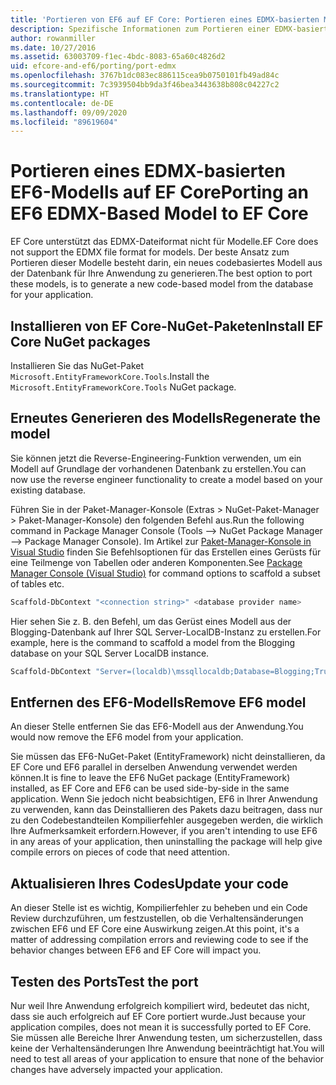 ```yaml
---
title: 'Portieren von EF6 auf EF Core: Portieren eines EDMX-basierten Modells'
description: Spezifische Informationen zum Portieren einer EDMX-basierten Entity Framework 6-Modellanwendung zu Entity Framework Core
author: rowanmiller
ms.date: 10/27/2016
ms.assetid: 63003709-f1ec-4bdc-8083-65a60c4826d2
uid: efcore-and-ef6/porting/port-edmx
ms.openlocfilehash: 3767b1dc083ec886115cea9b0750101fb49ad84c
ms.sourcegitcommit: 7c3939504bb9da3f46bea3443638b808c04227c2
ms.translationtype: HT
ms.contentlocale: de-DE
ms.lasthandoff: 09/09/2020
ms.locfileid: "89619604"
---
```

# <a name="porting-an-ef6-edmx-based-model-to-ef-core"></a><span data-ttu-id="c21ef-103">Portieren eines EDMX-basierten EF6-Modells auf EF Core</span><span class="sxs-lookup"><span data-stu-id="c21ef-103">Porting an EF6 EDMX-Based Model to EF Core</span></span>

<span data-ttu-id="c21ef-104">EF Core unterstützt das EDMX-Dateiformat nicht für Modelle.</span><span class="sxs-lookup"><span data-stu-id="c21ef-104">EF Core does not support the EDMX file format for models.</span></span> <span data-ttu-id="c21ef-105">Der beste Ansatz zum Portieren dieser Modelle besteht darin, ein neues codebasiertes Modell aus der Datenbank für Ihre Anwendung zu generieren.</span><span class="sxs-lookup"><span data-stu-id="c21ef-105">The best option to port these models, is to generate a new code-based model from the database for your application.</span></span>

## <a name="install-ef-core-nuget-packages"></a><span data-ttu-id="c21ef-106">Installieren von EF Core-NuGet-Paketen</span><span class="sxs-lookup"><span data-stu-id="c21ef-106">Install EF Core NuGet packages</span></span>

<span data-ttu-id="c21ef-107">Installieren Sie das NuGet-Paket `Microsoft.EntityFrameworkCore.Tools`.</span><span class="sxs-lookup"><span data-stu-id="c21ef-107">Install the `Microsoft.EntityFrameworkCore.Tools` NuGet package.</span></span>

## <a name="regenerate-the-model"></a><span data-ttu-id="c21ef-108">Erneutes Generieren des Modells</span><span class="sxs-lookup"><span data-stu-id="c21ef-108">Regenerate the model</span></span>

<span data-ttu-id="c21ef-109">Sie können jetzt die Reverse-Engineering-Funktion verwenden, um ein Modell auf Grundlage der vorhandenen Datenbank zu erstellen.</span><span class="sxs-lookup"><span data-stu-id="c21ef-109">You can now use the reverse engineer functionality to create a model based on your existing database.</span></span>

<span data-ttu-id="c21ef-110">Führen Sie in der Paket-Manager-Konsole (Extras > NuGet-Paket-Manager > Paket-Manager-Konsole) den folgenden Befehl aus.</span><span class="sxs-lookup"><span data-stu-id="c21ef-110">Run the following command in Package Manager Console (Tools –> NuGet Package Manager –> Package Manager Console).</span></span> <span data-ttu-id="c21ef-111">Im Artikel zur [Paket-Manager-Konsole in Visual Studio](xref:core/miscellaneous/cli/powershell) finden Sie Befehlsoptionen für das Erstellen eines Gerüsts für eine Teilmenge von Tabellen oder anderen Komponenten.</span><span class="sxs-lookup"><span data-stu-id="c21ef-111">See [Package Manager Console (Visual Studio)](xref:core/miscellaneous/cli/powershell) for command options to scaffold a subset of tables etc.</span></span>

``` powershell
Scaffold-DbContext "<connection string>" <database provider name>
```

<span data-ttu-id="c21ef-112">Hier sehen Sie z. B. den Befehl, um das Gerüst eines Modell aus der Blogging-Datenbank auf Ihrer SQL Server-LocalDB-Instanz zu erstellen.</span><span class="sxs-lookup"><span data-stu-id="c21ef-112">For example, here is the command to scaffold a model from the Blogging database on your SQL Server LocalDB instance.</span></span>

``` powershell
Scaffold-DbContext "Server=(localdb)\mssqllocaldb;Database=Blogging;Trusted_Connection=True;" Microsoft.EntityFrameworkCore.SqlServer
```

## <a name="remove-ef6-model"></a><span data-ttu-id="c21ef-113">Entfernen des EF6-Modells</span><span class="sxs-lookup"><span data-stu-id="c21ef-113">Remove EF6 model</span></span>

<span data-ttu-id="c21ef-114">An dieser Stelle entfernen Sie das EF6-Modell aus der Anwendung.</span><span class="sxs-lookup"><span data-stu-id="c21ef-114">You would now remove the EF6 model from your application.</span></span>

<span data-ttu-id="c21ef-115">Sie müssen das EF6-NuGet-Paket (EntityFramework) nicht deinstallieren, da EF Core und EF6 parallel in derselben Anwendung verwendet werden können.</span><span class="sxs-lookup"><span data-stu-id="c21ef-115">It is fine to leave the EF6 NuGet package (EntityFramework) installed, as EF Core and EF6 can be used side-by-side in the same application.</span></span> <span data-ttu-id="c21ef-116">Wenn Sie jedoch nicht beabsichtigen, EF6 in Ihrer Anwendung zu verwenden, kann das Deinstallieren des Pakets dazu beitragen, dass nur zu den Codebestandteilen Kompilierfehler ausgegeben werden, die wirklich Ihre Aufmerksamkeit erfordern.</span><span class="sxs-lookup"><span data-stu-id="c21ef-116">However, if you aren't intending to use EF6 in any areas of your application, then uninstalling the package will help give compile errors on pieces of code that need attention.</span></span>

## <a name="update-your-code"></a><span data-ttu-id="c21ef-117">Aktualisieren Ihres Codes</span><span class="sxs-lookup"><span data-stu-id="c21ef-117">Update your code</span></span>

<span data-ttu-id="c21ef-118">An dieser Stelle ist es wichtig, Kompilierfehler zu beheben und ein Code Review durchzuführen, um festzustellen, ob die Verhaltensänderungen zwischen EF6 und EF Core eine Auswirkung zeigen.</span><span class="sxs-lookup"><span data-stu-id="c21ef-118">At this point, it's a matter of addressing compilation errors and reviewing code to see if the behavior changes between EF6 and EF Core will impact you.</span></span>

## <a name="test-the-port"></a><span data-ttu-id="c21ef-119">Testen des Ports</span><span class="sxs-lookup"><span data-stu-id="c21ef-119">Test the port</span></span>

<span data-ttu-id="c21ef-120">Nur weil Ihre Anwendung erfolgreich kompiliert wird, bedeutet das nicht, dass sie auch erfolgreich auf EF Core portiert wurde.</span><span class="sxs-lookup"><span data-stu-id="c21ef-120">Just because your application compiles, does not mean it is successfully ported to EF Core.</span></span> <span data-ttu-id="c21ef-121">Sie müssen alle Bereiche Ihrer Anwendung testen, um sicherzustellen, dass keine der Verhaltensänderungen Ihre Anwendung beeinträchtigt hat.</span><span class="sxs-lookup"><span data-stu-id="c21ef-121">You will need to test all areas of your application to ensure that none of the behavior changes have adversely impacted your application.</span></span>
